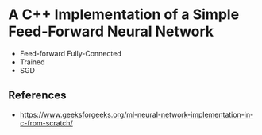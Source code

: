 # A C++ Implementation of a Simple Feed-Forward Neural Network

- Feed-forward Fully-Connected
- Trained
- SGD

## References

- https://www.geeksforgeeks.org/ml-neural-network-implementation-in-c-from-scratch/
